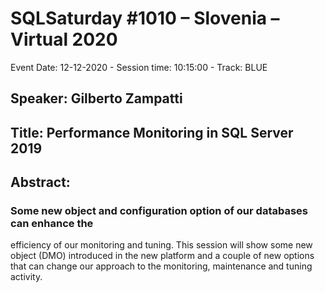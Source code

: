 # SQLSaturday #1010 – Slovenia – Virtual 2020
Event Date: 12-12-2020 - Session time: 10:15:00 - Track: BLUE
## Speaker: Gilberto Zampatti
## Title: Performance Monitoring in SQL Server 2019
## Abstract:
### Some new object and configuration option of our databases can enhance the 
efficiency of our monitoring and tuning. This session will show some new 
object (DMO) introduced in the new platform and a couple of new options 
that can change our approach to the monitoring, maintenance and tuning activity.
